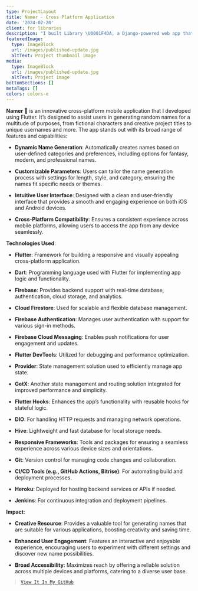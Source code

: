 ```yaml
---
type: ProjectLayout
title: Namer - Cross Platform Application
date: '2024-02-20'
client: for libraries
description: "I built Library \U0001F4DA, a Django-powered web app that keeps your book collection in check! \U0001F4D6\U0001F50D It simplifies managing books, borrowers, and lending with a dash of automated overdue notifications. Crafted with Django, SQLite, and Bootstrap for a seamless and stylish experience. \U0001F4C5✨ Your next great read is just a click away!"
featuredImage:
  type: ImageBlock
  url: /images/published-update.jpg
  altText: Project thumbnail image
media:
  type: ImageBlock
  url: /images/published-update.jpg
  altText: Project image
bottomSections: []
metaTags: []
colors: colors-e
---
```

**Namer** 🧩 is an innovative cross-platform mobile application that I developed using Flutter. It’s designed to assist users in generating random names for a multitude of purposes, from fictional characters and creative project titles to unique usernames and more. The app stands out with its broad range of features and capabilities:

*   **Dynamic Name Generation**: Automatically creates names based on user-defined categories and preferences, including options for fantasy, modern, and professional names.

*   **Customizable Parameters**: Users can tailor the name generation process with settings for length, style, and category, ensuring the names fit specific needs or themes.

*   **Intuitive User Interface**: Designed with a clean and user-friendly interface that provides a smooth and engaging experience on both iOS and Android devices.

*   **Cross-Platform Compatibility**: Ensures a consistent experience across mobile platforms, allowing users to access the app from any device seamlessly.

**Technologies Used**:

*   **Flutter**: Framework for building a responsive and visually appealing cross-platform application.

*   **Dart**: Programming language used with Flutter for implementing app logic and functionality.

*   **Firebase**: Provides backend support with real-time database, authentication, cloud storage, and analytics.

*   **Cloud Firestore**: Used for scalable and flexible database management.

*   **Firebase Authentication**: Manages user authentication with support for various sign-in methods.

*   **Firebase Cloud Messaging**: Enables push notifications for user engagement and updates.

*   **Flutter DevTools**: Utilized for debugging and performance optimization.

*   **Provider**: State management solution used to efficiently manage app state.

*   **GetX**: Another state management and routing solution integrated for improved performance and simplicity.

*   **Flutter Hooks**: Enhances the app’s functionality with reusable hooks for stateful logic.

*   **DIO**: For handling HTTP requests and managing network operations.

*   **Hive**: Lightweight and fast database for local storage needs.

*   **Responsive Frameworks**: Tools and packages for ensuring a seamless experience across various device sizes and orientations.

*   **Git**: Version control for managing code changes and collaboration.

*   **CI/CD Tools (e.g., GitHub Actions, Bitrise)**: For automating build and deployment processes.

*   **Heroku**: Deployed for hosting backend services or APIs if needed.

*   **Jenkins**: For continuous integration and deployment pipelines.

**Impact**:

*   **Creative Resource**: Provides a valuable tool for generating names that are suitable for various applications, boosting creativity and saving time.

*   **Enhanced User Engagement**: Features an interactive and enjoyable experience, encouraging users to experiment with different settings and discover new name possibilities.

*   **Broad Accessibility**: Maximizes reach by offering a reliable solution across multiple devices and platforms, catering to a diverse user base.

> [`View It In My GitHub`](https://github.com/abel-bezabih/namer_app)

